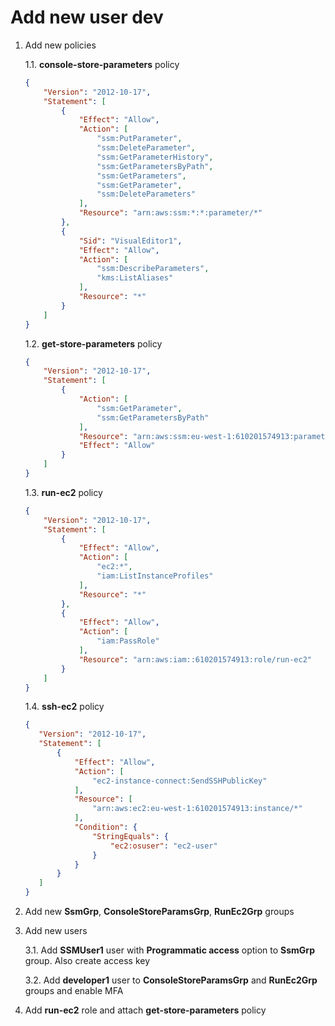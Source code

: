 # Add new user dev

1. Add new policies

    1.1. **console-store-parameters** policy

    ``` json
    {
        "Version": "2012-10-17",
        "Statement": [
            {
                "Effect": "Allow",
                "Action": [
                    "ssm:PutParameter",
                    "ssm:DeleteParameter",
                    "ssm:GetParameterHistory",
                    "ssm:GetParametersByPath",
                    "ssm:GetParameters",
                    "ssm:GetParameter",
                    "ssm:DeleteParameters"
                ],
                "Resource": "arn:aws:ssm:*:*:parameter/*"
            },
            {
                "Sid": "VisualEditor1",
                "Effect": "Allow",
                "Action": [
                    "ssm:DescribeParameters",
                    "kms:ListAliases"
                ],
                "Resource": "*"
            }
        ]
    }
    ```

    1.2. **get-store-parameters** policy

    ``` json
    {
        "Version": "2012-10-17",
        "Statement": [
            {
                "Action": [
                    "ssm:GetParameter",
                    "ssm:GetParametersByPath"
                ],
                "Resource": "arn:aws:ssm:eu-west-1:610201574913:parameter/*",
                "Effect": "Allow"
            }
        ]
    }
    ```

    1.3. **run-ec2** policy

    ``` json
    {
        "Version": "2012-10-17",
        "Statement": [
            {
                "Effect": "Allow",
                "Action": [
                    "ec2:*",
                    "iam:ListInstanceProfiles"
                ],
                "Resource": "*"
            },
            {
                "Effect": "Allow",
                "Action": [
                    "iam:PassRole"
                ],
                "Resource": "arn:aws:iam::610201574913:role/run-ec2"
            }
        ]
    }
    ```

    1.4. **ssh-ec2** policy

     ``` json
    {
        "Version": "2012-10-17",
        "Statement": [
            {
                "Effect": "Allow",
                "Action": [
                    "ec2-instance-connect:SendSSHPublicKey"
                ],
                "Resource": [
                    "arn:aws:ec2:eu-west-1:610201574913:instance/*"
                ],
                "Condition": {
                    "StringEquals": {
                        "ec2:osuser": "ec2-user"
                    }
                }
            }
        ]
    }
    ```

2. Add new **SsmGrp**, **ConsoleStoreParamsGrp**, **RunEc2Grp** groups

3. Add new users

    3.1. Add **SSMUser1** user with **Programmatic access** option
to **SsmGrp** group. Also create access key

    3.2. Add **developer1** user to **ConsoleStoreParamsGrp** and **RunEc2Grp** groups and enable MFA

4. Add **run-ec2** role and attach **get-store-parameters** policy
